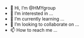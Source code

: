 - 👋 Hi, I’m @HMYgroup
- 👀 I’m interested in ...
- 🌱 I’m currently learning ...
- 💞️ I’m looking to collaborate on ...
- 📫 How to reach me ...

<!---
HMYgroup/HMYgroup is a ✨ special ✨ repository because its `README.md` (this file) appears on your GitHub profile.
You can click the Preview link to take a look at your changes.
--->
